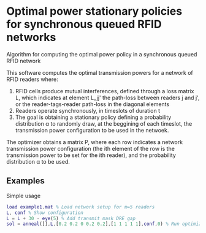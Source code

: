 # Optimal power stationary policies for synchronous queued RFID networks
Algorithm for computing the optimal power policy in a synchronous queued RFID network

This software computes the optimal transmission powers for a network of RFID readers where:

1) RFID cells produce mutual interferences, defined through a loss matrix L, which indicates at element L_jj' 
the path-loss between readers j and j', or the reader-tags-reader path-loss in the diagonal elements
2) Readers operate synchronously, in timeslots of duration t
3) The goal is obtaining a stationary policy defining a probability distribution α to randomly draw, at the beggining of each timeslot, 
the transmission power configuration to be used in the netwoek. 

The optimizer obtains a matrix P, where each row indicates a network transmission power configuration (the ith element of 
the row is the transmission power to be set for the ith reader), and the probability distribution α to be used. 

<h2> Examples </h2>

Simple usage

```matlab
load example1.mat % Load network setup for m=5 readers
L, conf % Show configuration
L = L + 30 - eye(5) % Add transmit mask DRE gap
sol = anneal([],L,[0.2 0.2 0 0.2 0.2],[1 1 1 1 1],conf,0) % Run optimizer
```
